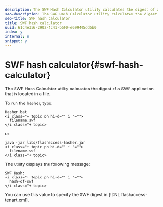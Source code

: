 ```yaml
---
description: The SWF Hash Calculator utility calculates the digest of a SWF application that is located in a file.
seo-description: The SWF Hash Calculator utility calculates the digest of a SWF application that is located in a file.
seo-title: SWF hash calculator
title: SWF hash calculator
uuid: 61c4e356-2902-4c41-b500-e699445dd5b0
index: y
internal: n
snippet: y
---
```


# SWF hash calculator{#swf-hash-calculator}

The SWF Hash Calculator utility calculates the digest of a SWF application that is located in a file.

To run the hasher, type:

```
Hasher.bat 
<i class="+ topic ph hi-d="" i "="">
  filename.swf
</i class="+ topic>
```

or

```
java -jar libs/flashaccess-hasher.jar 
<i class="+ topic ph hi-d="" i "="">
  filename.swf
</i class="+ topic>
```

The utility displays the following message:

```
SWF Hash: 
<i class="+ topic ph hi-d="" i "="">
  hash-of-swf
</i class="+ topic>
```

You can use this value to specify the SWF digest in [!DNL flashaccess-tenant.xml]. 
